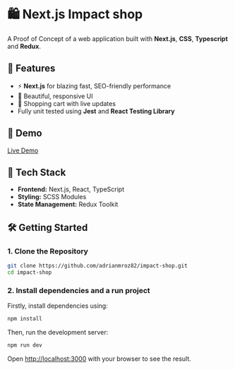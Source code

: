 # 🛍️ Next.js Impact shop

A Proof of Concept of a web application built with **Next.js**, **CSS**, **Typescript** and **Redux**.

## 🚀 Features

- ⚡ **Next.js** for blazing fast, SEO-friendly performance
- 🎨 Beautiful, responsive UI
- 🛒 Shopping cart with live updates
- Fully unit tested using **Jest** and **React Testing Library**

## 📸 Demo

[Live Demo](https://impact-shop.vercel.app/category)

## 🧱 Tech Stack

- **Frontend:** Next.js, React, TypeScript
- **Styling:** SCSS Modules
- **State Management:** Redux Toolkit

## 🛠️ Getting Started

### 1. Clone the Repository

```bash
git clone https://github.com/adrianmroz82/impact-shop.git
cd impact-shop
```

### 2. Install dependencies and a run project

Firstly, install dependencies using:
```bash
npm install
```

Then, run the development server:

```bash
npm run dev
```

Open [http://localhost:3000](http://localhost:3000) with your browser to see the result.

